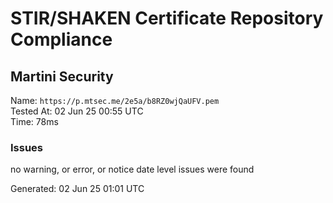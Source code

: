 # STIR/SHAKEN Certificate Repository Compliance

## Martini Security

Name: `https://p.mtsec.me/2e5a/b8RZ0wjQaUFV.pem`\
Tested At: 02 Jun 25 00:55 UTC\
Time: 78ms

### Issues

no warning, or error, or notice date level issues were found

Generated: 02 Jun 25 01:01 UTC